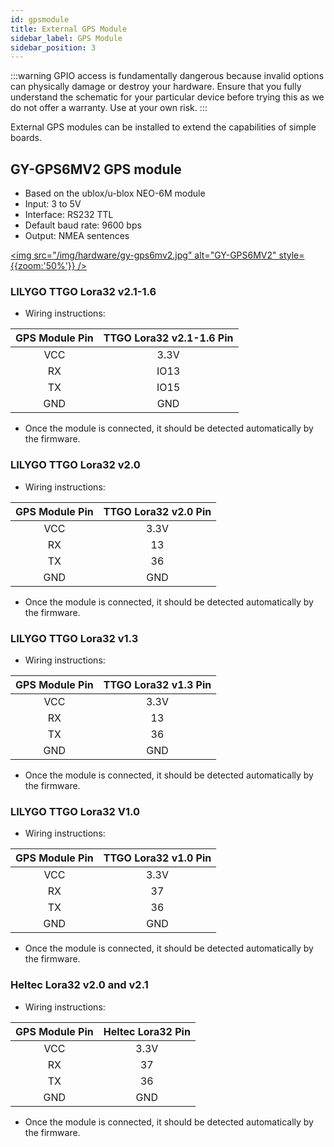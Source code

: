 ```yaml
---
id: gpsmodule
title: External GPS Module
sidebar_label: GPS Module
sidebar_position: 3
---
```


:::warning
GPIO access is fundamentally dangerous because invalid options can physically damage or destroy your hardware. Ensure that you fully understand the schematic for your particular device before trying this as we do not offer a warranty. Use at your own risk.
:::

External GPS modules can be installed to extend the capabilities of simple boards.

## GY-GPS6MV2 GPS module

- Based on the ublox/u-blox NEO-6M module
- Input: 3 to 5V
- Interface: RS232 TTL
- Default baud rate: 9600 bps
- Output: NMEA sentences

[<img src="/img/hardware/gy-gps6mv2.jpg" alt="GY-GPS6MV2" style={{zoom:'50%'}} />](/img/hardware/gy-gps6mv2.jpg)

### LILYGO TTGO Lora32 v2.1-1.6

- Wiring instructions:

| GPS Module Pin | TTGO Lora32 v2.1-1.6 Pin |
| :------------: | :----------------------: |
|      VCC       |           3.3V           |
|       RX       |           IO13           |
|       TX       |           IO15           |
|      GND       |           GND            |

- Once the module is connected, it should be detected automatically by the firmware.

### LILYGO TTGO Lora32 v2.0

- Wiring instructions:

| GPS Module Pin | TTGO Lora32 v2.0 Pin |
| :------------: | :------------------: |
|      VCC       |         3.3V         |
|       RX       |          13          |
|       TX       |          36          |
|      GND       |         GND          |

- Once the module is connected, it should be detected automatically by the firmware.

### LILYGO TTGO Lora32 v1.3

- Wiring instructions:

| GPS Module Pin | TTGO Lora32 v1.3 Pin |
| :------------: | :------------------: |
|      VCC       |         3.3V         |
|       RX       |          13          |
|       TX       |          36          |
|      GND       |         GND          |

- Once the module is connected, it should be detected automatically by the firmware.

### LILYGO TTGO Lora32 V1.0

- Wiring instructions:

| GPS Module Pin | TTGO Lora32 v1.0 Pin |
| :------------: | :------------------: |
|      VCC       |         3.3V         |
|       RX       |          37          |
|       TX       |          36          |
|      GND       |         GND          |

- Once the module is connected, it should be detected automatically by the firmware.

### Heltec Lora32 v2.0 and v2.1

- Wiring instructions:

| GPS Module Pin | Heltec Lora32 Pin |
| :------------: | :---------------: |
|      VCC       |       3.3V        |
|       RX       |        37         |
|       TX       |        36         |
|      GND       |        GND        |

- Once the module is connected, it should be detected automatically by the firmware.
